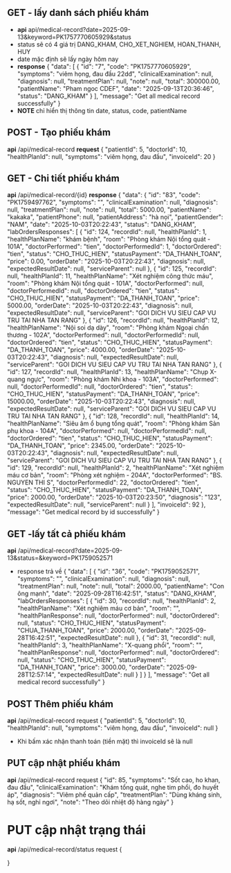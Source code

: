 ## GET - lấy danh sách phiếu khám 
- **api** api/medical-record?date=2025-09-13&keyword=PK1757770605929&status
- status sẽ có 4 giá trị DANG_KHAM, CHO_XET_NGHIEM, HOAN_THANH, HUY
- date mặc định sẽ lấy ngày hôm nay
- **response**
{
    "data": [
        {
            "id": "7",
            "code": "PK1757770605929",
            "symptoms": "viêm họng, đau đầu 22dđ",
            "clinicalExamination": null,
            "diagnosis": null,
            "treatmentPlan": null,
            "note": null,
            "total": 300000.00,
            "patientName": "Pham ngoc CDEF",
            "date": "2025-09-13T20:36:46",
            "status": "DANG_KHAM"
        }
    ],
    "message": "Get all medical record successfully"
}
- **NOTE** chỉ hiển thị thông tin date, status, code, patientName

## POST - Tạo phiếu khám
**api** /api/medical-record
**request**
{
  "patientId": 5,
  "doctorId": 10,
  "healthPlanId": null,
  "symptoms": "viêm họng, đau đầu",
  "invoiceId": 20
}

## GET - Chi tiết phiếu khám
**api** /api/medical-record/{id}
**response** 
{
    "data": {
        "id": "83",
        "code": "PK1759497762",
        "symptoms": "",
        "clinicalExamination": null,
        "diagnosis": null,
        "treatmentPlan": null,
        "note": null,
        "total": 5000.00,
        "patientName": "kakaka",
        "patientPhone": null,
        "patientAddress": "hà nọi",
        "patientGender": "NAM",
        "date": "2025-10-03T20:22:43",
        "status": "DANG_KHAM",
        "labOrdersResponses": [
            {
                "id": 124,
                "recordId": null,
                "healthPlanId": 1,
                "healthPlanName": "khám bệnh",
                "room": "Phòng khám Nội tổng quát - 101A",
                "doctorPerformed": "tien",
                "doctorPerformedId": 1,
                "doctorOrdered": "tien",
                "status": "CHO_THUC_HIEN",
                "statusPayment": "DA_THANH_TOAN",
                "price": 0.00,
                "orderDate": "2025-10-03T20:22:43",
                "diagnosis": null,
                "expectedResultDate": null,
                "serviceParent": null
            },
            {
                "id": 125,
                "recordId": null,
                "healthPlanId": 11,
                "healthPlanName": "Xét nghiệm công thức máu",
                "room": "Phòng khám Nội tổng quát - 101A",
                "doctorPerformed": null,
                "doctorPerformedId": null,
                "doctorOrdered": "tien",
                "status": "CHO_THUC_HIEN",
                "statusPayment": "DA_THANH_TOAN",
                "price": 5000.00,
                "orderDate": "2025-10-03T20:22:43",
                "diagnosis": null,
                "expectedResultDate": null,
                "serviceParent": "GOI DICH VU SIEU CAP VU TRU TAI NHA TAN RANG"
            },
            {
                "id": 126,
                "recordId": null,
                "healthPlanId": 12,
                "healthPlanName": "Nội soi dạ dày",
                "room": "Phòng khám Ngoại chấn thương - 102A",
                "doctorPerformed": null,
                "doctorPerformedId": null,
                "doctorOrdered": "tien",
                "status": "CHO_THUC_HIEN",
                "statusPayment": "DA_THANH_TOAN",
                "price": 4000.00,
                "orderDate": "2025-10-03T20:22:43",
                "diagnosis": null,
                "expectedResultDate": null,
                "serviceParent": "GOI DICH VU SIEU CAP VU TRU TAI NHA TAN RANG"
            },
            {
                "id": 127,
                "recordId": null,
                "healthPlanId": 13,
                "healthPlanName": "Chụp X-quang ngực",
                "room": "Phòng khám Nhi khoa - 103A",
                "doctorPerformed": null,
                "doctorPerformedId": null,
                "doctorOrdered": "tien",
                "status": "CHO_THUC_HIEN",
                "statusPayment": "DA_THANH_TOAN",
                "price": 15000.00,
                "orderDate": "2025-10-03T20:22:43",
                "diagnosis": null,
                "expectedResultDate": null,
                "serviceParent": "GOI DICH VU SIEU CAP VU TRU TAI NHA TAN RANG"
            },
            {
                "id": 128,
                "recordId": null,
                "healthPlanId": 14,
                "healthPlanName": "Siêu âm ổ bụng tổng quát",
                "room": "Phòng khám Sản phụ khoa - 104A",
                "doctorPerformed": null,
                "doctorPerformedId": null,
                "doctorOrdered": "tien",
                "status": "CHO_THUC_HIEN",
                "statusPayment": "DA_THANH_TOAN",
                "price": 2345.00,
                "orderDate": "2025-10-03T20:22:43",
                "diagnosis": null,
                "expectedResultDate": null,
                "serviceParent": "GOI DICH VU SIEU CAP VU TRU TAI NHA TAN RANG"
            },
            {
                "id": 129,
                "recordId": null,
                "healthPlanId": 2,
                "healthPlanName": "Xét nghiệm máu cơ bản",
                "room": "Phòng xét nghiệm  - 204A",
                "doctorPerformed": "BS. NGUYEN THI S",
                "doctorPerformedId": 22,
                "doctorOrdered": "tien",
                "status": "CHO_THUC_HIEN",
                "statusPayment": "DA_THANH_TOAN",
                "price": 2000.00,
                "orderDate": "2025-10-03T20:23:50",
                "diagnosis": "123",
                "expectedResultDate": null,
                "serviceParent": null
            }
        ],
        "invoiceId": 92
    },
    "message": "Get medical record by id successfully"
}
## GET -lấy tất cả phiếu khám
**api** /api/medical-record?date=2025-09-13&status=&keyword=PK1759052571
- response trả về
{
    "data": [
        {
            "id": "36",
            "code": "PK1759052571",
            "symptoms": "",
            "clinicalExamination": null,
            "diagnosis": null,
            "treatmentPlan": null,
            "note": null,
            "total": 2000.00,
            "patientName": "Con ông mạnh",
            "date": "2025-09-28T16:42:51",
            "status": "DANG_KHAM",
            "labOrdersResponses": [
                {
                    "id": 30,
                    "recordId": null,
                    "healthPlanId": 2,
                    "healthPlanName": "Xét nghiệm máu cơ bản",
                    "room": "",
                    "healthPlanResponse": null,
                    "doctorPerformed": null,
                    "doctorOrdered": null,
                    "status": "CHO_THUC_HIEN",
                    "statusPayment": "CHUA_THANH_TOAN",
                    "price": 2000.00,
                    "orderDate": "2025-09-28T16:42:51",
                    "expectedResultDate": null
                },
                {
                    "id": 31,
                    "recordId": null,
                    "healthPlanId": 3,
                    "healthPlanName": "X-quang phổi",
                    "room": "",
                    "healthPlanResponse": null,
                    "doctorPerformed": null,
                    "doctorOrdered": null,
                    "status": "CHO_THUC_HIEN",
                    "statusPayment": "DA_THANH_TOAN",
                    "price": 3000.00,
                    "orderDate": "2025-09-28T12:57:14",
                    "expectedResultDate": null
                }
            ]
        }
    ],
    "message": "Get all medical record successfully"
}

## POST Thêm phiếu khám
**api** /api/medical-record
request
{
  "patientId": 5,
  "doctorId": 10,
  "healthPlanId": null,
  "symptoms": "viêm họng, đau đầu",
  "invoiceId": null
}
- Khi bấm xác nhận thanh toán (tiền mặt) thì invoiceId sẽ là null

## PUT cập nhật phiếu khám
**api** /api/medical-record
request
{
  "id": 85,
  "symptoms": "Sốt cao, ho khan, đau đầu",
  "clinicalExamination": "Khám tổng quát, nghe tim phổi, đo huyết áp",
  "diagnosis": "Viêm phế quản cấp",
  "treatmentPlan": "Dùng kháng sinh, hạ sốt, nghỉ ngơi",
  "note": "Theo dõi nhiệt độ hàng ngày"
}
# PUT cập nhật trạng thái
**api** /api/medical-record/status
request
{

}